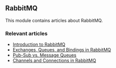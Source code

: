 ## RabbitMQ

This module contains articles about RabbitMQ.

### Relevant articles
- [Introduction to RabbitMQ](https://www.baeldung.com/rabbitmq)
- [Exchanges, Queues, and Bindings in RabbitMQ](https://www.baeldung.com/java-rabbitmq-exchanges-queues-bindings)
- [Pub-Sub vs. Message Queues](https://www.baeldung.com/pub-sub-vs-message-queues)
- [Channels and Connections in RabbitMQ](https://www.baeldung.com/java-rabbitmq-channels-connections)


